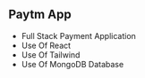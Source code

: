 ## Paytm App
- Full Stack Payment Application
- Use Of React
- Use Of Tailwind
- Use Of MongoDB Database
